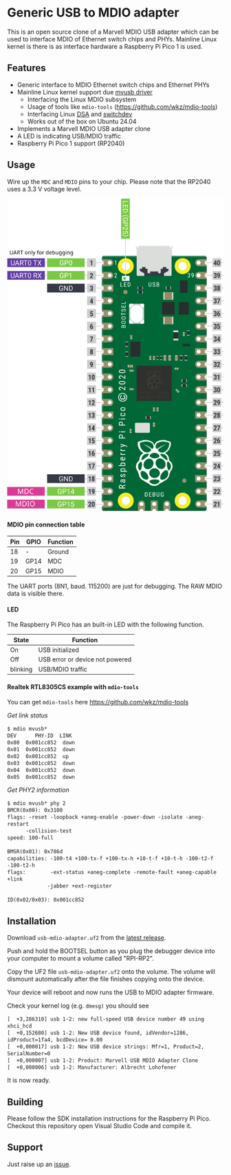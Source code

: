 # Generic USB to MDIO adapter
This is an open source clone of a Marvell MDIO USB adapter which can be used to interface MDIO of Ethernet switch chips and PHYs. Mainline Linux kernel is there is as interface hardware a Raspberry Pi Pico 1 is used.


## Features
* Generic interface to MDIO Ethernet switch chips and Ethernet PHYs
* Mainline Linux kernel support due [mvusb driver](https://elixir.bootlin.com/linux/v6.12.6/source/drivers/net/mdio/mdio-mvusb.c)
  * Interfacing the Linux MDIO subsystem
  * Usage of tools like `mdio-tools` (https://github.com/wkz/mdio-tools)
  * Interfacing Linux [DSA](https://docs.kernel.org/networking/dsa/dsa.html) and [switchdev](https://docs.kernel.org/networking/switchdev.html)
  * Works out of the box on Ubuntu 24.04
* Implements a Marvell MDIO USB adapter clone
* A LED is indicating USB/MDIO traffic
* Raspberry Pi Pico 1 support (RP2040)


## Usage
Wire up the `MDC` and `MDIO` pins to your chip. Please note that the RP2040 uses a 3.3 V voltage level.

![Raspberry Pi Pico 1 pinout](pictures/pico-pinout.svg)

#### MDIO pin connection table
| Pin      | GPIO    | Function |
| -------- | ------- | -------- |
| 18       | -       | Ground   |
| 19       | GP14    | MDC      |
| 20       | GP15    | MDIO     |

The UART ports (8N1, baud. 115200) are just for debugging. The RAW MDIO data is visible there.

#### LED
The Raspberry Pi Pico has an built-in LED with the following function.

| State    | Function                        |  
| -------- | ------------------------------- |
| On       | USB initialized                 |
| Off      | USB error or device not powered |
| blinking | USB/MDIO traffic                |

#### Realtek RTL8305CS example with `mdio-tools`
You can get `mdio-tools` here https://github.com/wkz/mdio-tools

*Get link status*
   ```
$ mdio mvusb*
 DEV      PHY-ID  LINK
0x00  0x001cc852  down
0x01  0x001cc852  down
0x02  0x001cc852  up
0x03  0x001cc852  down
0x04  0x001cc852  down
0x05  0x001cc852  down
   ```

*Get PHY2 information*
   ```
$ mdio mvusb* phy 2
BMCR(0x00): 0x3100
  flags: -reset -loopback +aneg-enable -power-down -isolate -aneg-restart
         -collision-test
  speed: 100-full

BMSR(0x01): 0x786d
  capabilities: -100-t4 +100-tx-f +100-tx-h +10-t-f +10-t-h -100-t2-f -100-t2-h
  flags:        -ext-status +aneg-complete -remote-fault +aneg-capable +link
                -jabber +ext-register

ID(0x02/0x03): 0x001cc852
   ```

## Installation
Download `usb-mdio-adapter.uf2` from the [latest release](https://github.com/AlbrechtL/usb-mdio-adapter/releases).

Push and hold the BOOTSEL button as you plug the debugger device into your computer to mount a volume called "RPI-RP2".

Copy the UF2 file `usb-mdio-adapter.uf2` onto the volume. The volume will dismount automatically after the file finishes copying onto the device.

Your device will reboot and now runs the USB to MDIO adapter firmware. 

Check your kernel log (e.g. `dmesg)` you should see
   ```
[  +3,286310] usb 1-2: new full-speed USB device number 49 using xhci_hcd
[  +0,152680] usb 1-2: New USB device found, idVendor=1286, idProduct=1fa4, bcdDevice= 0.00
[  +0,000017] usb 1-2: New USB device strings: Mfr=1, Product=2, SerialNumber=0
[  +0,000007] usb 1-2: Product: Marvell USB MDIO Adapter Clone
[  +0,000006] usb 1-2: Manufacturer: Albrecht Lohofener
   ```

It is now ready.

## Building
Please follow the SDK installation instructions for the Raspberry Pi Pico. Checkout this repository open Visual Studio Code and compile it.

## Support
Just raise up an [issue](https://github.com/AlbrechtL/usb-mdio-adapter/issues).
